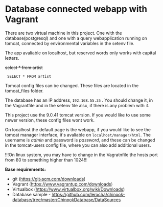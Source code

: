 # Database connected webapp with Vagrant

There are two virtual machine in this project. One with the database(postgresql) and one with a query webapplication running on tomcat, connected by environmental variables in the setenv file.

The app avaliable on localhost, but reserved words only works with capital letters.
  
~~select * from artist~~

     SELECT * FROM artist


Tomcat config files can be changed. These files are located in the tomcat_files folder.

The database has an IP address, `192.168.55.35` . You should change it, in the Vagrantfile and in the setenv file also, if there is any problem with it.

This project use the 9.0.41 tomcat version. If you would like to use some newer version, these config files wont work.

On localhost the default page is the webapp, if you would like to see the tomcat manager interface, it's avaliable on `localhost/manager/html`. The username is *admin* and password is *password*, and these can be changed in the tomcat-users config file, where you can also add additional users.

!!!On linux system, you may have to change in the Vagratnfile the hosts port from 80 to something higher than 1024!!!

**Base requirements:**

 - git (https://git-scm.com/downloads)
 - Vagrant (https://www.vagrantup.com/downloads)
 - Virtualbox (https://www.virtualbox.org/wiki/Downloads)
 - Database sample - https://github.com/lerocha/chinook-database/tree/master/ChinookDatabase/DataSources